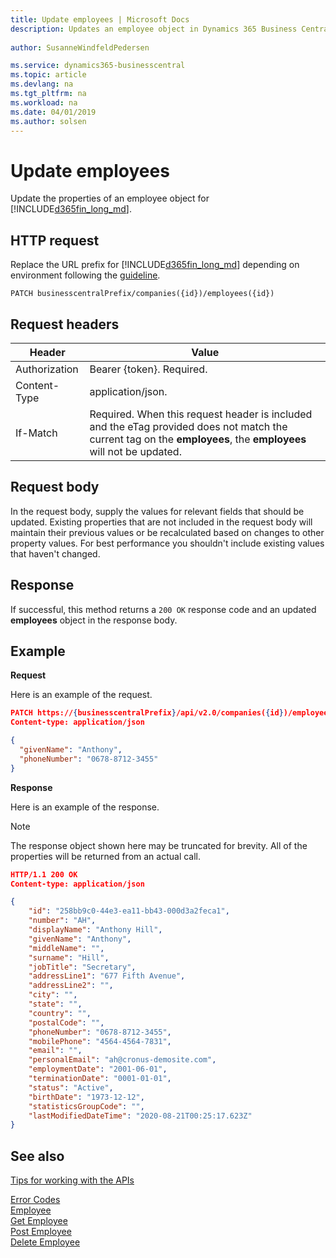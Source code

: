 ```yaml
---
title: Update employees | Microsoft Docs
description: Updates an employee object in Dynamics 365 Business Central.
 
author: SusanneWindfeldPedersen

ms.service: dynamics365-businesscentral
ms.topic: article
ms.devlang: na
ms.tgt_pltfrm: na
ms.workload: na
ms.date: 04/01/2019
ms.author: solsen
---
```


# Update employees
Update the properties of an employee object for [!INCLUDE[d365fin_long_md](../../includes/d365fin_long_md.md)].


## HTTP request
Replace the URL prefix for [!INCLUDE[d365fin_long_md](../../includes/d365fin_long_md.md)] depending on environment following the [guideline](../../v2.0/endpoints-apis-for-dynamics.md).

```
PATCH businesscentralPrefix/companies({id})/employees({id})
```

## Request headers

|Header         |Value                     |
|---------------|--------------------------|
|Authorization  |Bearer {token}. Required. |
|Content-Type   |application/json.         |
|If-Match       |Required. When this request header is included and the eTag provided does not match the current tag on the **employees**, the **employees** will not be updated. |

## Request body
In the request body, supply the values for relevant fields that should be updated. Existing properties that are not included in the request body will maintain their previous values or be recalculated based on changes to other property values. For best performance you shouldn't include existing values that haven't changed.

## Response
If successful, this method returns a ```200 OK``` response code and an updated **employees** object in the response body.

## Example

**Request**

Here is an example of the request.

```json
PATCH https://{businesscentralPrefix}/api/v2.0/companies({id})/employees({id})
Content-type: application/json

{
  "givenName": "Anthony",
  "phoneNumber": "0678-8712-3455"
}
```

**Response**

Here is an example of the response. 

> [!NOTE]  
>   The response object shown here may be truncated for brevity. All of the properties will be returned from an actual call.

```json
HTTP/1.1 200 OK
Content-type: application/json

{
    "id": "258bb9c0-44e3-ea11-bb43-000d3a2feca1",
    "number": "AH",
    "displayName": "Anthony Hill",
    "givenName": "Anthony",
    "middleName": "",
    "surname": "Hill",
    "jobTitle": "Secretary",
    "addressLine1": "677 Fifth Avenue",
    "addressLine2": "",
    "city": "",
    "state": "",
    "country": "",
    "postalCode": "",
    "phoneNumber": "0678-8712-3455",
    "mobilePhone": "4564-4564-7831",
    "email": "",
    "personalEmail": "ah@cronus-demosite.com",
    "employmentDate": "2001-06-01",
    "terminationDate": "0001-01-01",
    "status": "Active",
    "birthDate": "1973-12-12",
    "statisticsGroupCode": "",
    "lastModifiedDateTime": "2020-08-21T00:25:17.623Z"
}
```


## See also
[Tips for working with the APIs](/dynamics365/business-central/dev-itpro/developer/devenv-connect-apps-tips)  



[Error Codes](../dynamics_error_codes.md)  
[Employee](../resources/dynamics_employee.md)  
[Get Employee](../api/dynamics_employee_get.md)  
[Post Employee](../api/dynamics_create_employee.md)  
[Delete Employee](../api/dynamics_employee_delete.md)  
